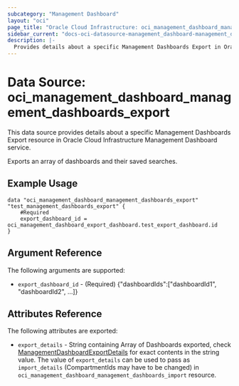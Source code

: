 ```yaml
---
subcategory: "Management Dashboard"
layout: "oci"
page_title: "Oracle Cloud Infrastructure: oci_management_dashboard_management_dashboards_export"
sidebar_current: "docs-oci-datasource-management_dashboard-management_dashboards_export"
description: |-
  Provides details about a specific Management Dashboards Export in Oracle Cloud Infrastructure Management Dashboard service
---
```


# Data Source: oci_management_dashboard_management_dashboards_export
This data source provides details about a specific Management Dashboards Export resource in Oracle Cloud Infrastructure Management Dashboard service.

Exports an array of dashboards and their saved searches.

## Example Usage

```hcl
data "oci_management_dashboard_management_dashboards_export" "test_management_dashboards_export" {
	#Required
	export_dashboard_id = oci_management_dashboard_export_dashboard.test_export_dashboard.id
}
```

## Argument Reference

The following arguments are supported:

* `export_dashboard_id` - (Required) {"dashboardIds":["dashboardId1", "dashboardId2", ...]}


## Attributes Reference

The following attributes are exported:

* `export_details` - String containing Array of Dashboards exported, check [ManagementDashboardExportDetails](https://docs.cloud.oracle.com/en-us/iaas/api/#/en/managementdashboard/20200901/datatypes/ManagementDashboardExportDetails) for exact contents in the string value. The value of `export_details` can be used to pass as `import_details` (CompartmentIds may have to be changed) in `oci_management_dashboard_management_dashboards_import` resource.